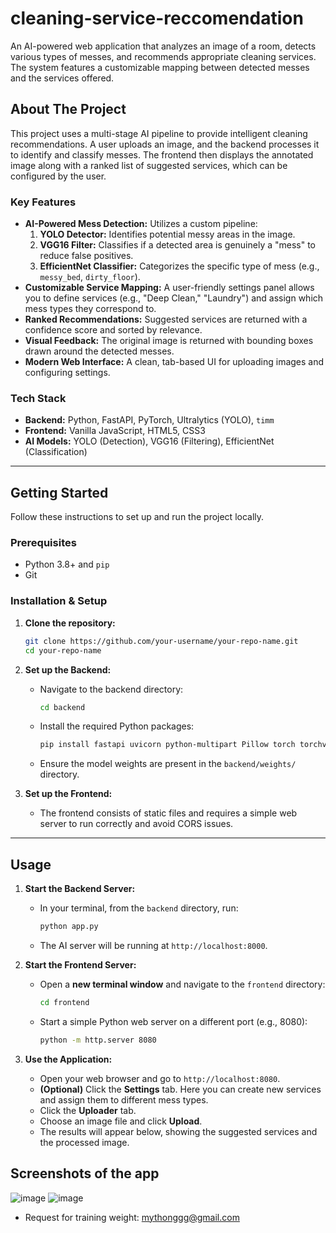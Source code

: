 # cleaning-service-reccomendation
An AI-powered web application that analyzes an image of a room, detects various types of messes, and recommends appropriate cleaning services. The system features a customizable mapping between detected messes and the services offered.

## About The Project

This project uses a multi-stage AI pipeline to provide intelligent cleaning recommendations. A user uploads an image, and the backend processes it to identify and classify messes. The frontend then displays the annotated image along with a ranked list of suggested services, which can be configured by the user.

### Key Features

*   **AI-Powered Mess Detection:** Utilizes a custom pipeline:
    1.  **YOLO Detector:** Identifies potential messy areas in the image.
    2.  **VGG16 Filter:** Classifies if a detected area is genuinely a "mess" to reduce false positives.
    3.  **EfficientNet Classifier:** Categorizes the specific type of mess (e.g., `messy_bed`, `dirty_floor`).
*   **Customizable Service Mapping:** A user-friendly settings panel allows you to define services (e.g., "Deep Clean," "Laundry") and assign which mess types they correspond to.
*   **Ranked Recommendations:** Suggested services are returned with a confidence score and sorted by relevance.
*   **Visual Feedback:** The original image is returned with bounding boxes drawn around the detected messes.
*   **Modern Web Interface:** A clean, tab-based UI for uploading images and configuring settings.

### Tech Stack

*   **Backend:** Python, FastAPI, PyTorch, Ultralytics (YOLO), `timm`
*   **Frontend:** Vanilla JavaScript, HTML5, CSS3
*   **AI Models:** YOLO (Detection), VGG16 (Filtering), EfficientNet (Classification)

---

## Getting Started

Follow these instructions to set up and run the project locally.

### Prerequisites

*   Python 3.8+ and `pip`
*   Git

### Installation & Setup

1.  **Clone the repository:**
    ```bash
    git clone https://github.com/your-username/your-repo-name.git
    cd your-repo-name
    ```

2.  **Set up the Backend:**
    *   Navigate to the backend directory:
        ```bash
        cd backend
        ```
    *   Install the required Python packages:
        ```bash
        pip install fastapi uvicorn python-multipart Pillow torch torchvision ultralytics timm albumentations numpy
        ```
    *   Ensure the model weights are present in the `backend/weights/` directory.

3.  **Set up the Frontend:**
    *   The frontend consists of static files and requires a simple web server to run correctly and avoid CORS issues.

---

## Usage

1.  **Start the Backend Server:**
    *   In your terminal, from the `backend` directory, run:
        ```bash
        python app.py
        ```
    *   The AI server will be running at `http://localhost:8000`.

2.  **Start the Frontend Server:**
    *   Open a **new terminal window** and navigate to the `frontend` directory:
        ```bash
        cd frontend
        ```
    *   Start a simple Python web server on a different port (e.g., 8080):
        ```bash
        python -m http.server 8080
        ```

3.  **Use the Application:**
    *   Open your web browser and go to `http://localhost:8080`.
    *   **(Optional)** Click the **Settings** tab. Here you can create new services and assign them to different mess types.
    *   Click the **Uploader** tab.
    *   Choose an image file and click **Upload**.
    *   The results will appear below, showing the suggested services and the processed image.

## Screenshots of the app 
![image](https://github.com/user-attachments/assets/73f81ae4-e5cf-4a62-8b4e-7e67fb67fc78)
![image](https://github.com/user-attachments/assets/4597e25a-2c30-4e21-b88a-8d30797be880)
- Request for training weight: mythonggg@gmail.com
